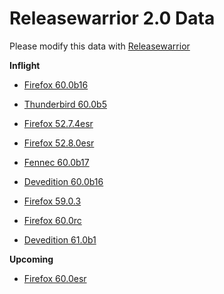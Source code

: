 

Releasewarrior 2.0 Data
=======================

Please modify this data with [Releasewarrior](https://github.com/mozilla-releng/releasewarrior-2.0)

**Inflight**

* [Firefox 60.0b16](/inflight/firefox/firefox-beta-60.0b16.md)

* [Thunderbird 60.0b5](/inflight/thunderbird/thunderbird-beta-60.0b5.md)

* [Firefox 52.7.4esr](/inflight/firefox/firefox-esr-52.7.4esr.md)

* [Firefox 52.8.0esr](/inflight/firefox/firefox-esr-52.8.0esr.md)

* [Fennec 60.0b17](/inflight/fennec/fennec-beta-60.0b17.md)

* [Devedition 60.0b16](/inflight/devedition/devedition-devedition-60.0b16.md)

* [Firefox 59.0.3](/inflight/firefox/firefox-release-59.0.3.md)

* [Firefox 60.0rc](/inflight/firefox/firefox-release-rc-60.0rc.md)

* [Devedition 61.0b1](/inflight/devedition/devedition-devedition-61.0b1.md)

**Upcoming**

* [Firefox 60.0esr](/upcoming/firefox/firefox-esr-60.0esr.md)

